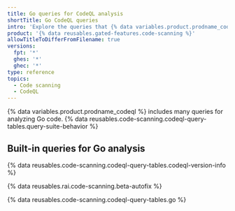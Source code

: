 ```yaml
---
title: Go queries for CodeQL analysis
shortTitle: Go CodeQL queries
intro: 'Explore the queries that {% data variables.product.prodname_codeql %} uses to analyze code written in Go (Golang) when you select the `default` or the `security-extended` query suite.'
product: '{% data reusables.gated-features.code-scanning %}'
allowTitleToDifferFromFilename: true
versions:
  fpt: '*'
  ghes: '*'
  ghec: '*'
type: reference
topics:
  - Code scanning
  - CodeQL
---
```


{% data variables.product.prodname_codeql %} includes many queries for analyzing Go code. {% data reusables.code-scanning.codeql-query-tables.query-suite-behavior %}

## Built-in queries for Go analysis

{% data reusables.code-scanning.codeql-query-tables.codeql-version-info %}

{% data reusables.rai.code-scanning.beta-autofix %}

{% data reusables.code-scanning.codeql-query-tables.go %}

